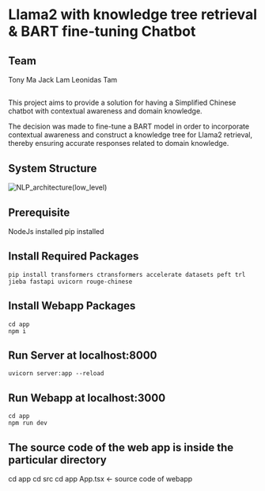# Llama2 with knowledge tree retrieval & BART fine-tuning Chatbot

## Team
Tony Ma
Jack Lam
Leonidas Tam

##
This project aims to provide a solution for having a Simplified Chinese chatbot with contextual awareness and domain knowledge.

The decision was made to fine-tune a BART model in order to incorporate contextual awareness and construct a knowledge tree for Llama2 retrieval, thereby ensuring accurate responses related to domain knowledge.

## System Structure
![NLP_architecture(low_level)](https://github.com/tonyma163/NLP/assets/69798498/f5f965e6-7646-41bf-b8d9-be8a71ad968c)

## Prerequisite
NodeJs installed
pip installed

## Install Required Packages
```
pip install transformers ctransformers accelerate datasets peft trl jieba fastapi uvicorn rouge-chinese
```

## Install Webapp Packages
```
cd app
npm i
```

## Run Server at localhost:8000
```
uvicorn server:app --reload
```

## Run Webapp at localhost:3000
```
cd app
npm run dev
```

## The source code of the web app is inside the particular directory
cd app
cd src
cd app
App.tsx <- source code of webapp
